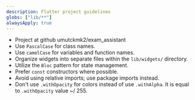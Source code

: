 ```yaml
---
description: Flutter project guidelines
globs: ["lib/**"]
alwaysApply: true
---
```




- Project at github umutckmk2/exam_assistant
- Use `PascalCase` for class names.
- Use `camelCase` for variables and function names.
- Organize widgets into separate files within the `lib/widgets/` directory.
- Utilize the `Bloc` pattern for state management.
- Prefer `const` constructors where possible.
- Avoid using relative imports; use package imports instead.
- Don't use `.withOpacity` for colors instead of use `.withAlpha`. It is equal to `.withOpacity` value ~/ 255.